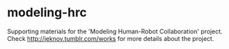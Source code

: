 modeling-hrc
============

Supporting materials for the 'Modeling Human-Robot Collaboration' project. Check http://jeknov.tumblr.com/works for more details about the project.
